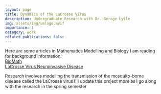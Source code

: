 ```yaml
---
layout: page
title: Dynamics of the LaCrosse Virus
description: Undergraduate Research with Dr. Geroge Lytle
img: assets/img/umlogo.avif
importance: 1
category: work
related_publications: false
---
```


Here are some articles in Mathematics Modelling and Biology I am reading for background information:  
[BioMath](https://github.com/benlebdaoui/benlebdaoui.github.io/raw/assets/pdf/2018_BlackwoodChilds_LettersBioMath%20(2).pdf)  
[LaCrosse Virus Neuroinvasive Disease](https://github.com/benlebdaoui/benlebdaoui.github.io/raw/assets/pdf/Day%20et%20al.%202023%20-%20La%20Crosse%20virus%20neuroinvasive%20disease%20-%20the%20kids%20are%20not%20alright.pdf)

Research involves modelling the transmission of the mosquito-borne disease called the LaCrosse virus
I'll update this project more as I go along with the research in the spring semester

